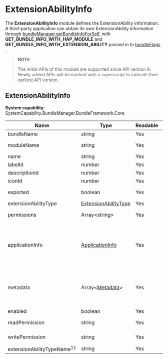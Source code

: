 # ExtensionAbilityInfo

The **ExtensionAbilityInfo** module defines the ExtensionAbility information. A third-party application can obtain its own ExtensionAbility information through [bundleManager.getBundleInfoForSelf](js-apis-bundleManager.md#bundlemanagergetbundleinfoforself), with **GET_BUNDLE_INFO_WITH_HAP_MODULE** and **GET_BUNDLE_INFO_WITH_EXTENSION_ABILITY** passed in to [bundleFlags](js-apis-bundleManager.md#bundleflag) .

> **NOTE**
>
> The initial APIs of this module are supported since API version 9. Newly added APIs will be marked with a superscript to indicate their earliest API version.

## ExtensionAbilityInfo
**System capability**: SystemCapability.BundleManager.BundleFramework.Core

| Name                | Type                                                        | Readable| Writable| Description                                                |
| -------------------- | ------------------------------------------------------------ | ---- | ---- | ---------------------------------------------------- |
| bundleName           | string                                                       | Yes  | No  | Bundle name.                                    |
| moduleName           | string                                                       | Yes  | No  | Name of the HAP file to which the ExtensionAbility belongs.                   |
| name                 | string                                                       | Yes  | No  | Name of the ExtensionAbility.                              |
| labelId              | number                                                       | Yes  | No  | ID of the ExtensionAbility label.                      |
| descriptionId        | number                                                       | Yes  | No  | ID of the ExtensionAbility description.                      |
| iconId               | number                                                       | Yes  | No  | ID of the ExtensionAbility icon.                      |
| exported            | boolean                                                      | Yes  | No  | Whether the ExtensionAbility can be called by other bundles.        |
| extensionAbilityType | [ExtensionAbilityType](js-apis-bundleManager.md#extensionabilitytype) | Yes  | No  | Type of the ExtensionAbility.                              |
| permissions          | Array\<string>                                               | Yes  | No  | Permissions required for other bundles to call the ExtensionAbility.|
| applicationInfo      | [ApplicationInfo](js-apis-bundleManager-applicationInfo.md)  | Yes  | No  | Application information. The information can be obtained by passing in **GET_BUNDLE_INFO_WITH_HAP_MODULE**, **GET_BUNDLE_INFO_WITH_EXTENSION_ABILITY**, and **GET_BUNDLE_INFO_WITH_APPLICATION** to the **bundleFlags** parameter of [getBundleInfoForSelf](js-apis-bundleManager.md#bundlemanagergetbundleinfoforself).|
| metadata             | Array\<[Metadata](js-apis-bundleManager-metadata.md)>        | Yes  | No  | Metadata of the ExtensionAbility. The information can be obtained by passing in **GET_BUNDLE_INFO_WITH_HAP_MODULE**, **GET_BUNDLE_INFO_WITH_EXTENSION_ABILITY**, and **GET_BUNDLE_INFO_WITH_METADATA** to the **bundleFlags** parameter of [getBundleInfoForSelf](js-apis-bundleManager.md#bundlemanagergetbundleinfoforself).|
| enabled              | boolean                                                      | Yes  | No  | Whether the ExtensionAbility is enabled.                          |
| readPermission       | string                                                       | Yes  | No  | Permission required for reading data from the ExtensionAbility.                |
| writePermission      | string                                                       | Yes  | No  | Permission required for writing data to the ExtensionAbility.                |
| extensionAbilityTypeName<sup>11</sup>      | string                                 | Yes  | No  | Type of the ExtensionAbility.                |
